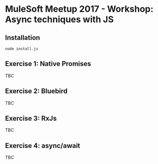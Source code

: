 # MuleSoft Meetup 2017 - Workshop: Async techniques with JS

## Installation

```JS
node install.js
```

## Exercise 1: Native Promises

TBC

## Exercise 2: Bluebird

TBC

## Exercise 3: RxJs

TBC

## Exercise 4: async/await

TBC